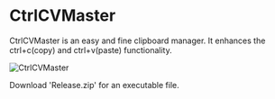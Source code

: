 CtrlCVMaster
============

CtrlCVMaster is an easy and fine clipboard manager. It enhances the ctrl+c(copy) and ctrl+v(paste) functionality.

![CtrlCVMaster](http://postfiles14.naver.net/20130309_253/samurae83_1362797104772kJU17_JPEG/ctrlCVMaster01.jpg?type=w3)


Download 'Release.zip' for an executable file. 
